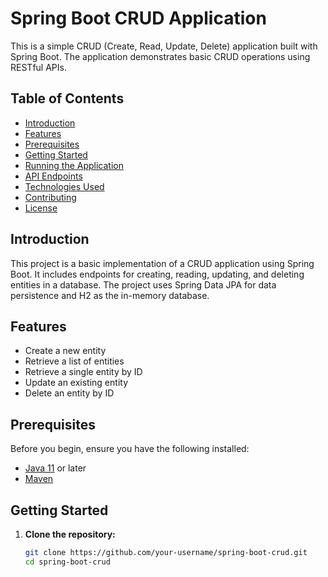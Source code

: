 # Spring Boot CRUD Application

This is a simple CRUD (Create, Read, Update, Delete) application built with Spring Boot. The application demonstrates basic CRUD operations using RESTful APIs.

## Table of Contents

- [Introduction](#introduction)
- [Features](#features)
- [Prerequisites](#prerequisites)
- [Getting Started](#getting-started)
- [Running the Application](#running-the-application)
- [API Endpoints](#api-endpoints)
- [Technologies Used](#technologies-used)
- [Contributing](#contributing)
- [License](#license)

## Introduction

This project is a basic implementation of a CRUD application using Spring Boot. It includes endpoints for creating, reading, updating, and deleting entities in a database. The project uses Spring Data JPA for data persistence and H2 as the in-memory database.

## Features

- Create a new entity
- Retrieve a list of entities
- Retrieve a single entity by ID
- Update an existing entity
- Delete an entity by ID

## Prerequisites

Before you begin, ensure you have the following installed:

- [Java 11](https://www.oracle.com/java/technologies/javase-jdk11-downloads.html) or later
- [Maven](https://maven.apache.org/download.cgi)

## Getting Started

1. **Clone the repository:**
   ```bash
   git clone https://github.com/your-username/spring-boot-crud.git
   cd spring-boot-crud
